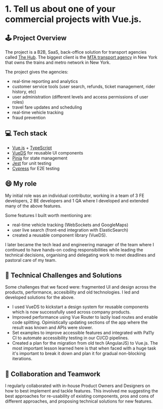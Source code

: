 # 1. Tell us about one of your commercial projects with Vue.js.

## :joystick: Project Overview

The project is a B2B, SaaS, back-office solution for transport agencies called [The Hub](https://www.masabi.com/justride-hub/). The biggest client is the [MTA transport agency](https://new.mta.info/) in New York that owns the trains and metro network in New York.

The project gives the agencies:

- real-time reporting and analytics
- customer service tools (user search, refunds, ticket management, rider history, etc)
- user administration (different levels and access permissions of user roles)
- travel fare updates and scheduling
- real-time vehicle tracking
- fraud prevention

## :computer: Tech stack

- [Vue.js](https://vuejs.org/) + [TypeScript](https://www.typescriptlang.org/)
- [VueDS](https://vueds.com/) for reusable UI components
- [Pinia](https://pinia.vuejs.org/) for state management
- [Jest](https://jestjs.io/) for unit testing
- [Cypress](https://www.cypress.io/) for E2E testing

## :smile: My role

My initial role was an individual contributor, working in a team of 3 FE developers, 2 BE developers and 1 QA where I developed and extended many of the above features.

Some features I built worth mentioning are:

- real-time vehicle tracking (WebSockets and GoogleMaps)
- user live search (front-end integration with ElasticSearch)
- created a reusable component library (VueDS).

I later became the tech lead and engineering manager of the team where I continued to have hands-on coding responsibilities while leading the technical decisions, organising and delegating work to meet deadlines and pastoral care of my team.

## :hammer: Technical Challenges and Solutions

Some challenges that we faced were: fragmented UI and design across the products, performance, accesibility and old technologies.
I led and developed solutions for the above.

- I used VueDS to kickstart a design system for reusable components which is now successfully used across company products.
- Improved performance using Vue Router to lazily load routes and enable code splitting. Opimistically updating sections of the app where the result was known and APIs were slower.
- Set examples to improve accessible features and integrated with Pa11y CI to automate accessibility testing in our CI/CD pipelines.
- Created a plan for the migration from old tech (AngularJS) to Vue.js. The most important lesson learned here is that when faced with a huge task it's important to break it down and plan it for gradual non-blocking iterations.

## :busts_in_silhouette: Collaboration and Teamwork

I regularly collaborated with in-house Product Owners and Designers on how to best implement and tackle features. This involved me suggesting the best approaches for re-usability of existing components, pros and cons of different approaches, and proposing technical solutions for new features.
